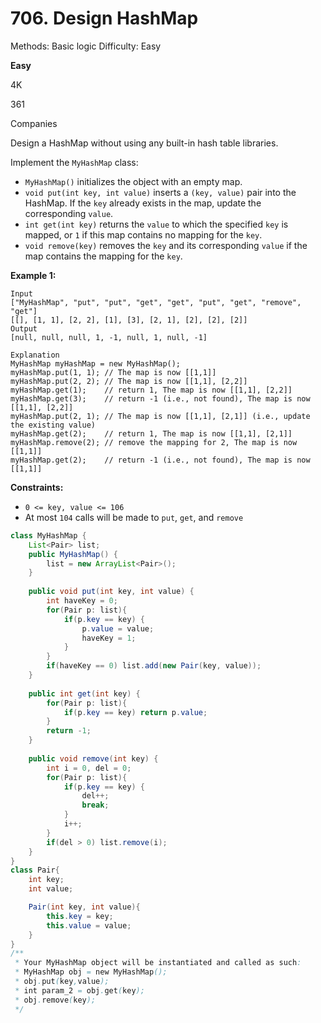 # 706. Design HashMap

Methods: Basic logic
Difficulty: Easy

**Easy**

4K

361

Companies

Design a HashMap without using any built-in hash table libraries.

Implement the `MyHashMap` class:

- `MyHashMap()` initializes the object with an empty map.
- `void put(int key, int value)` inserts a `(key, value)` pair into the HashMap. If the `key` already exists in the map, update the corresponding `value`.
- `int get(int key)` returns the `value` to which the specified `key` is mapped, or `1` if this map contains no mapping for the `key`.
- `void remove(key)` removes the `key` and its corresponding `value` if the map contains the mapping for the `key`.

**Example 1:**

```
Input
["MyHashMap", "put", "put", "get", "get", "put", "get", "remove", "get"]
[[], [1, 1], [2, 2], [1], [3], [2, 1], [2], [2], [2]]
Output
[null, null, null, 1, -1, null, 1, null, -1]

Explanation
MyHashMap myHashMap = new MyHashMap();
myHashMap.put(1, 1); // The map is now [[1,1]]
myHashMap.put(2, 2); // The map is now [[1,1], [2,2]]
myHashMap.get(1);    // return 1, The map is now [[1,1], [2,2]]
myHashMap.get(3);    // return -1 (i.e., not found), The map is now [[1,1], [2,2]]
myHashMap.put(2, 1); // The map is now [[1,1], [2,1]] (i.e., update the existing value)
myHashMap.get(2);    // return 1, The map is now [[1,1], [2,1]]
myHashMap.remove(2); // remove the mapping for 2, The map is now [[1,1]]
myHashMap.get(2);    // return -1 (i.e., not found), The map is now [[1,1]]

```

**Constraints:**

- `0 <= key, value <= 106`
- At most `104` calls will be made to `put`, `get`, and `remove`

```java
class MyHashMap {
    List<Pair> list;
    public MyHashMap() {
        list = new ArrayList<Pair>();
    }
    
    public void put(int key, int value) {
        int haveKey = 0;
        for(Pair p: list){
            if(p.key == key) {
                p.value = value;
                haveKey = 1;
            }
        }
        if(haveKey == 0) list.add(new Pair(key, value));
    }
    
    public int get(int key) {
        for(Pair p: list){
            if(p.key == key) return p.value;
        }
        return -1;
    }
    
    public void remove(int key) {
        int i = 0, del = 0;
        for(Pair p: list){
            if(p.key == key) {
                del++;
                break;
            }
            i++;
        }
        if(del > 0) list.remove(i);
    }
}
class Pair{
    int key;
    int value;

    Pair(int key, int value){
        this.key = key;
        this.value = value;
    }
}
/**
 * Your MyHashMap object will be instantiated and called as such:
 * MyHashMap obj = new MyHashMap();
 * obj.put(key,value);
 * int param_2 = obj.get(key);
 * obj.remove(key);
 */
```